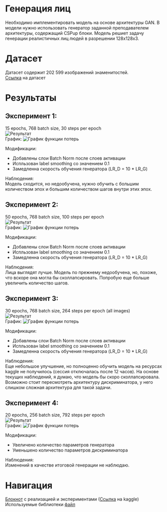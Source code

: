 # Генерация лиц
Необходимо имплементировать модель на основе архитектуры GAN. В модели нужно использовать генератор заданной преподавателем архитектуры, содержащий CSPup блоки.
Модель решиет задачу генерации реалистичных лиц людей в разрешении 128x128x3.

# Датасет
Датасет содержит 202 599 изображений знаменитостей.  <br />
[Ссылка](https://www.kaggle.com/datasets/jessicali9530/celeba-dataset) на датасет  <br /> 
# Результаты

## Эксперимент 1:
15 epochs, 768 batch size, 30 steps per epoch  <br /> 
![Результат](/results/1_experiment.png)  <br /> 
График: 
![График функции потерь](/graphs/1_experiment.png)

Модификации: 
* Добавлены слои Batch Norm после слоев активации
* Испльзован label smoothing со значением 0.1
* Замедленна скорость обучения генератора (LR_D = 10 * LR_G)

Наблюдения:  <br /> 
Модель сходится, но недообучена, нужно обучить с большим количеством эпох и большим количеством шагов внутри этих эпох.

## Эксперимент 2:
50 epochs, 768 batch size, 100 steps per epoch  <br /> 
![Результат](/results/2_experiment.png)  <br /> 
График: 
![График функции потерь](/graphs/2_experiment.png)

Модификации: 
* Добавлены слои Batch Norm после слоев активации
* Испльзован label smoothing со значением 0.1
* Замедленна скорость обучения генератора (LR_D = 10 * LR_G)

Наблюдения:  <br /> 
Лица выглядят лучше. Модель по прежнему недообучена, но, похоже, что вскоре она могла бы сколлапсировать. Попробую еще больше увеличить количество шагов.

## Эксперимент 3:
30 epochs, 768 batch size, 264 steps per epoch  (all images)<br /> 
![Результат](/results/3_experiment.png)  <br /> 
График: 
![График функции потерь](/graphs/3_experiment.png)

Модификации: 
* Добавлены слои Batch Norm после слоев активации
* Испльзован label smoothing со значением 0.1
* Замедленна скорость обучения генератора (LR_D = 10 * LR_G)

Наблюдения:  <br /> 
Еще небольшое улучшение, но полноценно обучить модель на ресурсах kaggle не получилось (сессия отключалась после 12 часов). На основе текущих наблюдений, я думаю, что модель бы скоро сколлапсировала. Возможно стоит пересмотреть архитектуру дискриминатора, у него слишком сложная архитектура для такой задачи.

## Эксперимент 4:
20 epochs, 256 batch size, 792 steps per epoch<br /> 
![Результат](/results/4_experiment.png)  <br /> 
График: 
![График функции потерь](/graphs/4_experiment.png)

Модификации: 
* Увеличено количество параметров генератора
* Уменьшено количество параметров дискриминатора

Наблюдения:  <br /> 
Изменений в качестве итоговой генерации не наблюдаю.
# Навигация

[Блокнот](/gan-cspup.ipynb) с реализацией и экспериментами ([Ссылка](https://www.kaggle.com/realist967/gan-cspup) на kaggle)  <br /> 
Используемые библиотеки [файл](/requirements.txt)